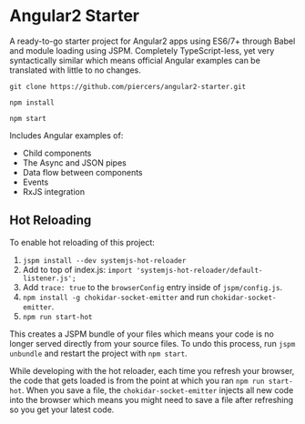 # Angular2 Starter
A ready-to-go starter project for Angular2 apps using ES6/7+ through Babel and module loading using JSPM. Completely TypeScript-less, yet very syntactically similar which means official Angular examples can be translated with little to no changes.

`git clone https://github.com/piercers/angular2-starter.git`

`npm install`

`npm start`

Includes Angular examples of:
- Child components
- The Async and JSON pipes
- Data flow between components
- Events
- RxJS integration

## Hot Reloading
To enable hot reloading of this project:
1. `jspm install --dev systemjs-hot-reloader`
2. Add to top of index.js: `import 'systemjs-hot-reloader/default-listener.js';`
3. Add `trace: true` to the `browserConfig` entry inside of `jspm/config.js`.
4. `npm install -g chokidar-socket-emitter` and run `chokidar-socket-emitter`.
5. `npm run start-hot`

This creates a JSPM bundle of your files which means your code is no longer served directly from your source files. To undo this process, run `jspm unbundle` and restart the project with `npm start`.

While developing with the hot reloader, each time you refresh your browser, the code that gets loaded is from the point at which you ran `npm run start-hot`. When you save a file, the `chokidar-socket-emitter` injects all new code into the browser which means you might need to save a file after refreshing so you get your latest code.
